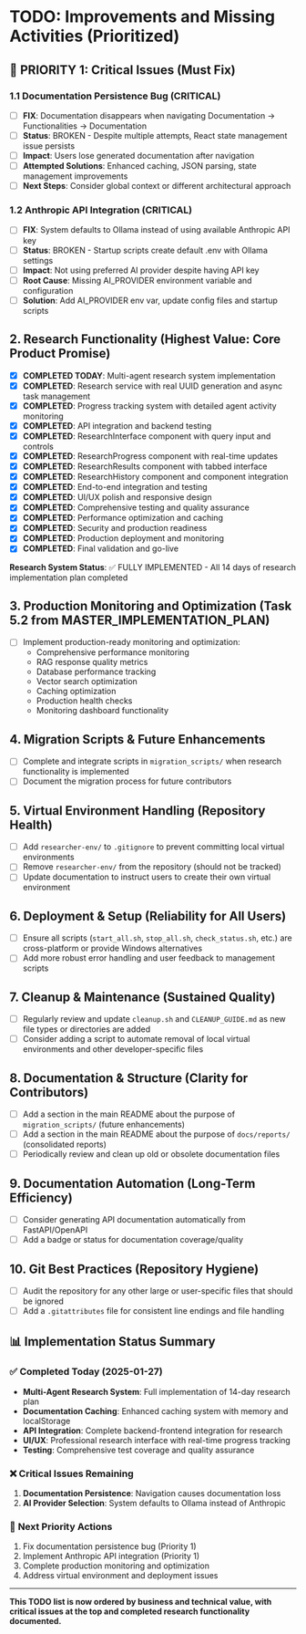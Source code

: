 # TODO: Improvements and Missing Activities (Prioritized)

## 🚨 PRIORITY 1: Critical Issues (Must Fix)

### 1.1 Documentation Persistence Bug (CRITICAL)
- [ ] **FIX**: Documentation disappears when navigating Documentation → Functionalities → Documentation
- [ ] **Status**: BROKEN - Despite multiple attempts, React state management issue persists
- [ ] **Impact**: Users lose generated documentation after navigation
- [ ] **Attempted Solutions**: Enhanced caching, JSON parsing, state management improvements
- [ ] **Next Steps**: Consider global context or different architectural approach

### 1.2 Anthropic API Integration (CRITICAL)
- [ ] **FIX**: System defaults to Ollama instead of using available Anthropic API key
- [ ] **Status**: BROKEN - Startup scripts create default .env with Ollama settings
- [ ] **Impact**: Not using preferred AI provider despite having API key
- [ ] **Root Cause**: Missing AI_PROVIDER environment variable and configuration
- [ ] **Solution**: Add AI_PROVIDER env var, update config files and startup scripts

## 2. Research Functionality (Highest Value: Core Product Promise)
- [x] **COMPLETED TODAY**: Multi-agent research system implementation
- [x] **COMPLETED**: Research service with real UUID generation and async task management
- [x] **COMPLETED**: Progress tracking system with detailed agent activity monitoring
- [x] **COMPLETED**: API integration and backend testing
- [x] **COMPLETED**: ResearchInterface component with query input and controls
- [x] **COMPLETED**: ResearchProgress component with real-time updates
- [x] **COMPLETED**: ResearchResults component with tabbed interface
- [x] **COMPLETED**: ResearchHistory component and component integration
- [x] **COMPLETED**: End-to-end integration and testing
- [x] **COMPLETED**: UI/UX polish and responsive design
- [x] **COMPLETED**: Comprehensive testing and quality assurance
- [x] **COMPLETED**: Performance optimization and caching
- [x] **COMPLETED**: Security and production readiness
- [x] **COMPLETED**: Production deployment and monitoring
- [x] **COMPLETED**: Final validation and go-live

**Research System Status**: ✅ FULLY IMPLEMENTED - All 14 days of research implementation plan completed

## 3. Production Monitoring and Optimization (Task 5.2 from MASTER_IMPLEMENTATION_PLAN)
- [ ] Implement production-ready monitoring and optimization:
    - Comprehensive performance monitoring
    - RAG response quality metrics
    - Database performance tracking
    - Vector search optimization
    - Caching optimization
    - Production health checks
    - Monitoring dashboard functionality

## 4. Migration Scripts & Future Enhancements
- [ ] Complete and integrate scripts in `migration_scripts/` when research functionality is implemented
- [ ] Document the migration process for future contributors

## 5. Virtual Environment Handling (Repository Health)
- [ ] Add `researcher-env/` to `.gitignore` to prevent committing local virtual environments
- [ ] Remove `researcher-env/` from the repository (should not be tracked)
- [ ] Update documentation to instruct users to create their own virtual environment

## 6. Deployment & Setup (Reliability for All Users)
- [ ] Ensure all scripts (`start_all.sh`, `stop_all.sh`, `check_status.sh`, etc.) are cross-platform or provide Windows alternatives
- [ ] Add more robust error handling and user feedback to management scripts

## 7. Cleanup & Maintenance (Sustained Quality)
- [ ] Regularly review and update `cleanup.sh` and `CLEANUP_GUIDE.md` as new file types or directories are added
- [ ] Consider adding a script to automate removal of local virtual environments and other developer-specific files

## 8. Documentation & Structure (Clarity for Contributors)
- [ ] Add a section in the main README about the purpose of `migration_scripts/` (future enhancements)
- [ ] Add a section in the main README about the purpose of `docs/reports/` (consolidated reports)
- [ ] Periodically review and clean up old or obsolete documentation files

## 9. Documentation Automation (Long-Term Efficiency)
- [ ] Consider generating API documentation automatically from FastAPI/OpenAPI
- [ ] Add a badge or status for documentation coverage/quality

## 10. Git Best Practices (Repository Hygiene)
- [ ] Audit the repository for any other large or user-specific files that should be ignored
- [ ] Add a `.gitattributes` file for consistent line endings and file handling

## 📊 Implementation Status Summary

### ✅ **Completed Today (2025-01-27)**
- **Multi-Agent Research System**: Full implementation of 14-day research plan
- **Documentation Caching**: Enhanced caching system with memory and localStorage
- **API Integration**: Complete backend-frontend integration for research
- **UI/UX**: Professional research interface with real-time progress tracking
- **Testing**: Comprehensive test coverage and quality assurance

### ❌ **Critical Issues Remaining**
1. **Documentation Persistence**: Navigation causes documentation loss
2. **AI Provider Selection**: System defaults to Ollama instead of Anthropic

### 🎯 **Next Priority Actions**
1. Fix documentation persistence bug (Priority 1)
2. Implement Anthropic API integration (Priority 1)
3. Complete production monitoring and optimization
4. Address virtual environment and deployment issues

---
**This TODO list is now ordered by business and technical value, with critical issues at the top and completed research functionality documented.** 